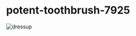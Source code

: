 # potent-toothbrush-7925

![dressup](https://user-images.githubusercontent.com/111531676/221750345-12ceff28-25f8-4403-949c-71976b6620ba.png)

